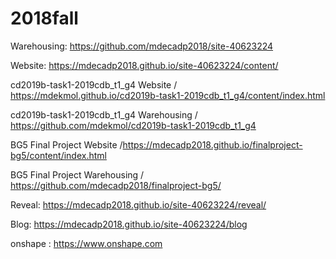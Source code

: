 # 2018fall

Warehousing: https://github.com/mdecadp2018/site-40623224

Website: https://mdecadp2018.github.io/site-40623224/content/

cd2019b-task1-2019cdb_t1_g4 Website / https://mdekmol.github.io/cd2019b-task1-2019cdb_t1_g4/content/index.html

cd2019b-task1-2019cdb_t1_g4 Warehousing / https://github.com/mdekmol/cd2019b-task1-2019cdb_t1_g4

BG5 Final Project Website /https://mdecadp2018.github.io/finalproject-bg5/content/index.html

BG5 Final Project Warehousing / https://github.com/mdecadp2018/finalproject-bg5/

Reveal: https://mdecadp2018.github.io/site-40623224/reveal/

Blog: https://mdecadp2018.github.io/site-40623224/blog

onshape : https://www.onshape.com
